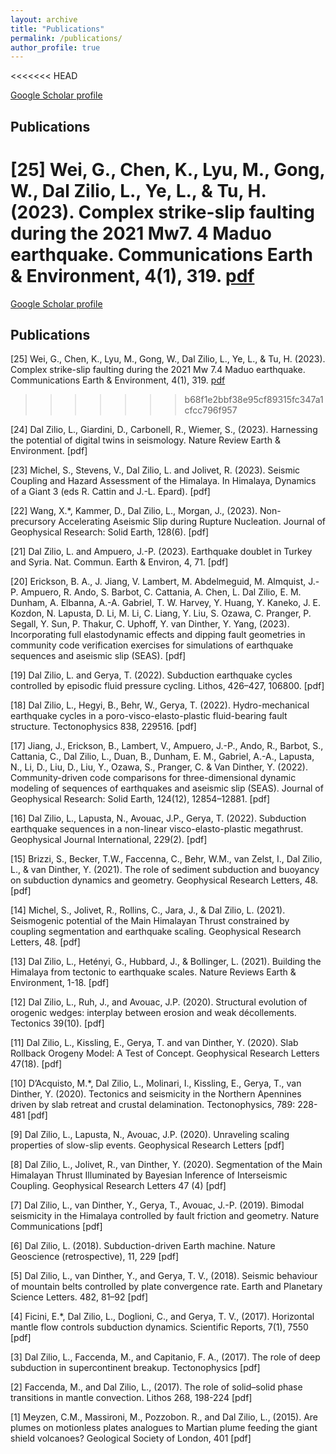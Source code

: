 ```yaml
---
layout: archive
title: "Publications"
permalink: /publications/
author_profile: true
---
```


<<<<<<< HEAD
  <div class="wordwrap"><a href="{{site.author.googlescholar}}">Google Scholar profile</a></div>

## Publications 

[25] Wei, G., Chen, K., Lyu, M., Gong, W., Dal Zilio, L., Ye, L., & Tu, H. (2023). Complex strike-slip faulting during the 2021 Mw7. 4 Maduo earthquake. Communications Earth & Environment, 4(1), 319. [pdf](https://entuedu-my.sharepoint.com/:b:/g/personal/luca_dalzilio_staff_main_ntu_edu_sg/EWvY1V2XXp9OuLYxXdWBq4gBc9Kkw4QJQvXBFcyFA4iVXQ?e=iPfgWL)
=======
<div class="wordwrap"><a href="{{site.author.googlescholar}}">Google Scholar profile</a></div>

## Publications 

[25] Wei, G., Chen, K., Lyu, M., Gong, W., Dal Zilio, L., Ye, L., & Tu, H. (2023). Complex strike-slip faulting during the 2021 Mw 7.4 Maduo earthquake. Communications Earth & Environment, 4(1), 319. [pdf](https://entuedu-my.sharepoint.com/:b:/g/personal/luca_dalzilio_staff_main_ntu_edu_sg/EWvY1V2XXp9OuLYxXdWBq4gBc9Kkw4QJQvXBFcyFA4iVXQ?e=iPfgWL)
>>>>>>> b68f1e2bbf38e95cf89315fc347a1cfcc796f957

[24] Dal Zilio, L., Giardini, D., Carbonell, R., Wiemer, S., (2023). Harnessing the potential of digital twins in seismology. Nature Review Earth & Environment. [pdf]

[23] Michel, S., Stevens, V., Dal Zilio, L. and Jolivet, R. (2023). Seismic Coupling and Hazard Assessment of the Himalaya. In Himalaya, Dynamics of a Giant 3 (eds R. Cattin and J.-L. Epard). [pdf]

[22] Wang, X.*, Kammer, D., Dal Zilio, L., Morgan, J., (2023). Non-precursory Accelerating Aseismic Slip during Rupture Nucleation. Journal of Geophysical Research: Solid Earth, 128(6). [pdf]

[21] Dal Zilio, L. and Ampuero, J.-P. (2023). Earthquake doublet in Turkey and Syria. Nat. Commun. Earth & Environ, 4, 71. [pdf]

[20] Erickson, B. A., J. Jiang, V. Lambert, M. Abdelmeguid, M. Almquist, J.-P. Ampuero, R. Ando, S. Barbot, C. Cattania, A. Chen, L. Dal Zilio, E. M. Dunham, A. Elbanna, A.-A. Gabriel, T. W. Harvey, Y. Huang, Y. Kaneko, J. E. Kozdon, N. Lapusta, D. Li, M. Li, C. Liang, Y. Liu, S. Ozawa, C. Pranger, P. Segall, Y. Sun, P. Thakur, C. Uphoff, Y. van Dinther, Y. Yang, (2023). Incorporating full elastodynamic effects and dipping fault geometries in community code verification exercises for simulations of earthquake sequences and aseismic slip (SEAS). [pdf]

[19] Dal Zilio, L. and Gerya, T. (2022). Subduction earthquake cycles controlled by episodic fluid pressure cycling. Lithos, 426–427, 106800. [pdf]

[18] Dal Zilio, L., Hegyi, B., Behr, W., Gerya, T. (2022). Hydro-mechanical earthquake cycles in a poro-visco-elasto-plastic fluid-bearing fault structure. Tectonophysics 838, 229516. [pdf]

[17] Jiang, J., Erickson, B., Lambert, V., Ampuero, J.-P., Ando, R., Barbot, S., Cattania, C., Dal Zilio, L., Duan, B., Dunham, E. M., Gabriel, A.-A., Lapusta, N., Li, D., Liu, D., Liu, Y., Ozawa, S., Pranger, C. & Van Dinther, Y. (2022). Community-driven code comparisons for three-dimensional dynamic modeling of sequences of earthquakes and aseismic slip (SEAS). Journal of Geophysical Research: Solid Earth, 124(12), 12854–12881. [pdf]

[16] Dal Zilio, L., Lapusta, N., Avouac, J.P., Gerya, T. (2022). Subduction earthquake sequences in a non-linear visco-elasto-plastic megathrust. Geophysical Journal International, 229(2). [pdf]

[15] Brizzi, S., Becker, T.W., Faccenna, C., Behr, W.M., van Zelst, I., Dal Zilio, L., & van Dinther, Y. (2021). The role of sediment subduction and buoyancy on subduction dynamics and geometry. Geophysical Research Letters, 48. [pdf]

[14] Michel, S., Jolivet, R., Rollins, C., Jara, J., & Dal Zilio, L. (2021). Seismogenic potential of the Main Himalayan Thrust constrained by coupling segmentation and earthquake scaling. Geophysical Research Letters, 48. [pdf]

[13] Dal Zilio, L., Hetényi, G., Hubbard, J., & Bollinger, L. (2021). Building the Himalaya from tectonic to earthquake scales. Nature Reviews Earth & Environment, 1-18. [pdf]

[12] Dal Zilio, L., Ruh, J., and Avouac, J.P. (2020). Structural evolution of orogenic wedges: interplay between erosion and weak décollements. Tectonics 39(10). [pdf]

[11] Dal Zilio, L., Kissling, E., Gerya, T. and van Dinther, Y. (2020). Slab Rollback Orogeny Model: A Test of Concept. Geophysical Research Letters 47(18). [pdf]

[10] D’Acquisto, M.*, Dal Zilio, L., Molinari, I., Kissling, E., Gerya, T., van Dinther, Y. (2020). Tectonics and seismicity in the Northern Apennines driven by slab retreat and crustal delamination. Tectonophysics, 789: 228-481 [pdf]

[9] Dal Zilio, L., Lapusta, N., Avouac, J.P. (2020). Unraveling scaling properties of slow-slip events. Geophysical Research Letters [pdf]

[8] Dal Zilio, L., Jolivet, R., van Dinther, Y. (2020). Segmentation of the Main Himalayan Thrust Illuminated by Bayesian Inference of Interseismic Coupling. Geophysical Research Letters 47 (4) [pdf]

[7] Dal Zilio, L., van Dinther, Y., Gerya, T., Avouac, J.-P. (2019). Bimodal seismicity in the Himalaya controlled by fault friction and geometry. Nature Communications [pdf]

[6] Dal Zilio, L. (2018). Subduction-driven Earth machine. Nature Geoscience (retrospective), 11, 229 [pdf]

[5] Dal Zilio, L., van Dinther, Y., and Gerya, T. V., (2018). Seismic behaviour of mountain belts controlled by plate convergence rate. Earth and Planetary Science Letters. 482, 81–92 [pdf]

[4] Ficini, E.*, Dal Zilio, L., Doglioni, C., and Gerya, T. V., (2017). Horizontal mantle flow controls subduction dynamics. Scientific Reports, 7(1), 7550 [pdf]

[3] Dal Zilio, L., Faccenda, M., and Capitanio, F. A., (2017). The role of deep subduction in supercontinent breakup. Tectonophysics [pdf]

[2] Faccenda, M., and Dal Zilio, L., (2017). The role of solid–solid phase transitions in mantle convection. Lithos 268, 198-224 [pdf]

[1] Meyzen, C.M., Massironi, M., Pozzobon. R., and Dal Zilio, L., (2015). Are plumes on motionless plates analogues to Martian plume feeding the giant shield volcanoes? Geological Society of London, 401 [pdf]
